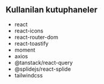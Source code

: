 ## Kullanilan kutuphaneler

- react 
- react-icons
- react-router-dom
- react-toastify
- moment
- axios
- @tanstack/react-query
- @splidejs/react-splide
- tailwindcss